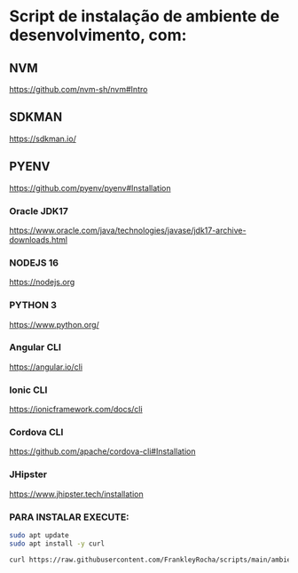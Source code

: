 # Script de instalação de ambiente de desenvolvimento, com:

## NVM
https://github.com/nvm-sh/nvm#Intro

## SDKMAN
https://sdkman.io/

## PYENV
https://github.com/pyenv/pyenv#Installation

### Oracle JDK17
https://www.oracle.com/java/technologies/javase/jdk17-archive-downloads.html

### NODEJS 16
https://nodejs.org

### PYTHON 3
https://www.python.org/

### Angular CLI
https://angular.io/cli

### Ionic CLI
https://ionicframework.com/docs/cli

### Cordova CLI
https://github.com/apache/cordova-cli#Installation

### JHipster
https://www.jhipster.tech/installation

### PARA INSTALAR EXECUTE:

````bash
sudo apt update
sudo apt install -y curl
````

````bash
curl https://raw.githubusercontent.com/FrankleyRocha/scripts/main/ambiente/kali-linux/install.sh | bash -il
````
